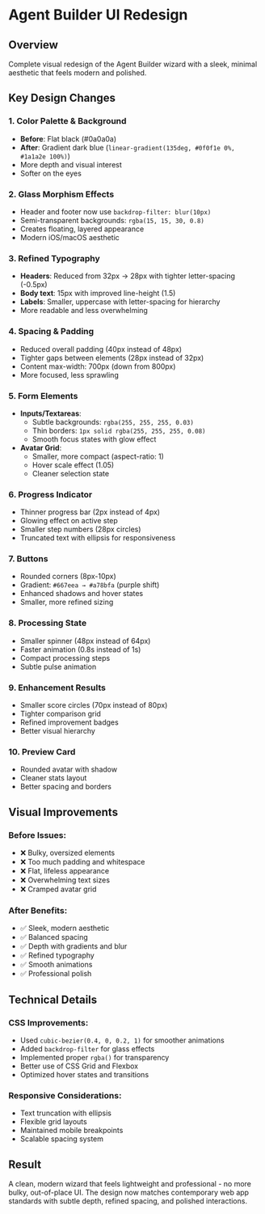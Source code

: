 # Agent Builder UI Redesign

## Overview
Complete visual redesign of the Agent Builder wizard with a sleek, minimal aesthetic that feels modern and polished.

## Key Design Changes

### 1. **Color Palette & Background**
- **Before**: Flat black (#0a0a0a)
- **After**: Gradient dark blue (`linear-gradient(135deg, #0f0f1e 0%, #1a1a2e 100%)`)
- More depth and visual interest
- Softer on the eyes

### 2. **Glass Morphism Effects**
- Header and footer now use `backdrop-filter: blur(10px)`
- Semi-transparent backgrounds: `rgba(15, 15, 30, 0.8)`
- Creates floating, layered appearance
- Modern iOS/macOS aesthetic

### 3. **Refined Typography**
- **Headers**: Reduced from 32px → 28px with tighter letter-spacing (-0.5px)
- **Body text**: 15px with improved line-height (1.5)
- **Labels**: Smaller, uppercase with letter-spacing for hierarchy
- More readable and less overwhelming

### 4. **Spacing & Padding**
- Reduced overall padding (40px instead of 48px)
- Tighter gaps between elements (28px instead of 32px)
- Content max-width: 700px (down from 800px)
- More focused, less sprawling

### 5. **Form Elements**
- **Inputs/Textareas**: 
  - Subtle backgrounds: `rgba(255, 255, 255, 0.03)`
  - Thin borders: `1px solid rgba(255, 255, 255, 0.08)`
  - Smooth focus states with glow effect
- **Avatar Grid**:
  - Smaller, more compact (aspect-ratio: 1)
  - Hover scale effect (1.05)
  - Cleaner selection state

### 6. **Progress Indicator**
- Thinner progress bar (2px instead of 4px)
- Glowing effect on active step
- Smaller step numbers (28px circles)
- Truncated text with ellipsis for responsiveness

### 7. **Buttons**
- Rounded corners (8px-10px)
- Gradient: `#667eea → #a78bfa` (purple shift)
- Enhanced shadows and hover states
- Smaller, more refined sizing

### 8. **Processing State**
- Smaller spinner (48px instead of 64px)
- Faster animation (0.8s instead of 1s)
- Compact processing steps
- Subtle pulse animation

### 9. **Enhancement Results**
- Smaller score circles (70px instead of 80px)
- Tighter comparison grid
- Refined improvement badges
- Better visual hierarchy

### 10. **Preview Card**
- Rounded avatar with shadow
- Cleaner stats layout
- Better spacing and borders

## Visual Improvements

### Before Issues:
- ❌ Bulky, oversized elements
- ❌ Too much padding and whitespace
- ❌ Flat, lifeless appearance
- ❌ Overwhelming text sizes
- ❌ Cramped avatar grid

### After Benefits:
- ✅ Sleek, modern aesthetic
- ✅ Balanced spacing
- ✅ Depth with gradients and blur
- ✅ Refined typography
- ✅ Smooth animations
- ✅ Professional polish

## Technical Details

### CSS Improvements:
- Used `cubic-bezier(0.4, 0, 0.2, 1)` for smoother animations
- Added `backdrop-filter` for glass effects
- Implemented proper `rgba()` for transparency
- Better use of CSS Grid and Flexbox
- Optimized hover states and transitions

### Responsive Considerations:
- Text truncation with ellipsis
- Flexible grid layouts
- Maintained mobile breakpoints
- Scalable spacing system

## Result
A clean, modern wizard that feels lightweight and professional - no more bulky, out-of-place UI. The design now matches contemporary web app standards with subtle depth, refined spacing, and polished interactions.
